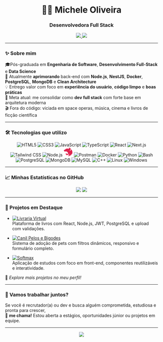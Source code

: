 <h1 align="center">👩‍💻 Michele Oliveira</h1>
<h3 align="center">Desenvolvedora Full Stack </h3>

<div align="center">
<a href="https://www.linkedin.com/in/michele-oliveira-novais">
  <img src="https://img.shields.io/badge/-My%20LinkedIn-8A2BE2?style=flat-square&logo=linkedin&logoColor=white"/>
</a>
<a href="mailto:micheleoliveiranovais24@gmail.com">
  <img src="https://img.shields.io/badge/-micheleoliveiranovais24@gmail.com-9370DB?style=flat-square&logo=Gmail&logoColor=white"/>
</a>
</div>




---

### ✨ Sobre mim

🎓Pós-graduada em **Engenharia de Software**, **Desenvolvimento Full-Stack** e **Data Science**  
🚀 Atualmente **aprimorando** back-end com **Node.js**, **NestJS**, **Docker**, **PostgreSQL**, **MongoDB** e **Clean Architecture**  
💡 Entrego valor com foco em **experiência do usuário**, **código limpo** e **boas práticas**  
🎯 Meta atual: me consolidar como **dev full stack** com forte base em arquitetura moderna  
🎬 Fora do código: viciada em space operas, música, cinema e livros de ficção científica  

---

### 🛠️ Tecnologias que utilizo
<p align="center">
  <img title="HTML5" width="30" src="https://cdn.jsdelivr.net/gh/devicons/devicon/icons/html5/html5-original.svg" />
  <img title="CSS3" width="30" src="https://cdn.jsdelivr.net/gh/devicons/devicon/icons/css3/css3-original.svg" />
  <img title="JavaScript" width="30" src="https://cdn.jsdelivr.net/gh/devicons/devicon/icons/javascript/javascript-original.svg" />
  <img title="TypeScript" width="30" src="https://cdn.jsdelivr.net/gh/devicons/devicon/icons/typescript/typescript-original.svg" />
  <img title="React" width="30" src="https://cdn.jsdelivr.net/gh/devicons/devicon/icons/react/react-original.svg" />
  <img title="Next.js" width="30" src="https://cdn.jsdelivr.net/gh/devicons/devicon/icons/nextjs/nextjs-original.svg" />
  <img title="Tailwind CSS" width="30" src="https://upload.wikimedia.org/wikipedia/commons/d/d5/Tailwind_CSS_Logo.svg"/>
  <img title="Node.js" width="30" src="https://cdn.jsdelivr.net/gh/devicons/devicon/icons/nodejs/nodejs-original.svg" />
  <img title="NestJS" width="30" src="https://raw.githubusercontent.com/github/explore/main/topics/nestjs/nestjs.png"/>
  <img title="Postman" width="30" src="https://cdn.jsdelivr.net/gh/devicons/devicon/icons/postman/postman-original.svg" />
  <img title="Docker" width="30" src="https://cdn.jsdelivr.net/gh/devicons/devicon/icons/docker/docker-original.svg" />
  <img title="Python" width="30" src="https://cdn.jsdelivr.net/gh/devicons/devicon/icons/python/python-original.svg" />
  <img title="Bash" width="30" src="https://cdn.jsdelivr.net/gh/devicons/devicon/icons/bash/bash-original.svg" />
  <img title="PostgreSQL" width="30" src="https://cdn.jsdelivr.net/gh/devicons/devicon/icons/postgresql/postgresql-original.svg" />
  <img title="MongoDB" width="30" src="https://cdn.jsdelivr.net/gh/devicons/devicon/icons/mongodb/mongodb-original.svg" />
  <img title="MySQL" width="30" src="https://cdn.jsdelivr.net/gh/devicons/devicon/icons/mysql/mysql-original.svg" />
  <img title="C++" width="30" src="https://cdn.jsdelivr.net/gh/devicons/devicon/icons/cplusplus/cplusplus-original.svg" />
  <img title="Linux" width="30" src="https://cdn.jsdelivr.net/gh/devicons/devicon/icons/linux/linux-original.svg" />
  <img title="Windows" width="30" src="https://cdn.jsdelivr.net/gh/devicons/devicon/icons/windows8/windows8-original.svg" />
</p>


---

### 📈 Minhas Estatísticas no GitHub

<div align="center" style="max-width: 900px; padding: 0 16px; margin: 0 auto;">
  <img height="170em" src="https://github-readme-stats.vercel.app/api?username=michele-oliveira&show_icons=true&theme=tokyonight&title_color=A259FF&icon_color=F8F8F2&text_color=ffffff&bg_color=0d1117&hide_border=true"/>
  <img height="170em" src="https://github-readme-stats.vercel.app/api/top-langs/?username=michele-oliveira&layout=compact&theme=tokyonight&title_color=A259FF&text_color=ffffff&bg_color=0d1117&hide_border=true"/>
</div>

---

### 🚀 Projetos em Destaque

<div>

- [![Livraria Virtual](https://img.shields.io/badge/Livraria%20Virtual-4B0082?style=flat-square&logo=github&logoColor=white)](https://github.com/michele-oliveira/livraria-virtual-frontend)  
  Plataforma de livros com React, Node.js, JWT, PostgreSQL e upload com validações.

- [![Canil Pelos e Bigodes](https://img.shields.io/badge/Canil%20Pelos%20e%20Bigodes-4B0082?style=flat-square&logo=github&logoColor=white)](https://github.com/michele-oliveira/canil-pelos-e-bigodes-frontend)  
  Sistema de adoção de pets com filtros dinâmicos, responsivo e formulário completo.

-  [![Softmax](https://img.shields.io/badge/Softmax-4B0082?style=flat-square&logo=github&logoColor=white)](https://github.com/michele-oliveira/softmax)  
  Aplicação de estudos com foco em front-end, componentes reutilizáveis e interatividade.

</div>



📌 *Explore mais projetos no meu perfil!*

---

### 💼 Vamos trabalhar juntos?

Se você é recrutador(a) ou dev e busca alguém comprometida, estudiosa e pronta para crescer,  
💜 **me chama!** Estou aberta a estágios, oportunidades júnior ou projetos em equipe.

---

<p align="center">
  <img src="https://capsule-render.vercel.app/api?type=waving&color=A259FF&height=100&section=footer"/>
</p>




